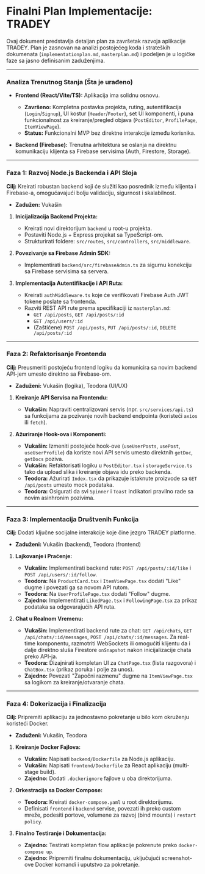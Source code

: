 <!-- 868938b5-1efd-4791-b1ad-78cc7e180a82 737c9dda-0a37-4d74-aafa-0b26ecd6d2f0 -->
# Finalni Plan Implementacije: TRADEY

Ovaj dokument predstavlja detaljan plan za završetak razvoja aplikacije TRADEY. Plan je zasnovan na analizi postojećeg koda i strateških dokumenata (`implementationplan.md`, `masterplan.md`) i podeljen je u logičke faze sa jasno definisanim zaduženjima.

---

### Analiza Trenutnog Stanja (Šta je urađeno)

-   **Frontend (React/Vite/TS):** Aplikacija ima solidnu osnovu.
    -   **Završeno:** Kompletna postavka projekta, ruting, autentifikacija (`Login`/`Signup`), UI kostur (`Header`/`Footer`), set UI komponenti, i puna funkcionalnost za kreiranje/pregled objava (`PostEditor`, `ProfilePage`, `ItemViewPage`).
    -   **Status:** Funkcionalni MVP bez direktne interakcije između korisnika.

-   **Backend (Firebase):** Trenutna arhitektura se oslanja na direktnu komunikaciju klijenta sa Firebase servisima (Auth, Firestore, Storage).

---

### Faza 1: Razvoj Node.js Backenda i API Sloja

**Cilj:** Kreirati robustan backend koji će služiti kao posrednik između klijenta i Firebase-a, omogućavajući bolju validaciju, sigurnost i skalabilnost.

-   **Zadužen:** Vukašin

1.  **Inicijalizacija Backend Projekta:**

    -   Kreirati novi direktorijum `backend` u root-u projekta.
    -   Postaviti Node.js + Express projekat sa TypeScript-om.
    -   Strukturirati foldere: `src/routes`, `src/controllers`, `src/middleware`.

2.  **Povezivanje sa Firebase Admin SDK:**

    -   Implementirati `backend/src/firebaseAdmin.ts` za sigurnu konekciju sa Firebase servisima sa servera.

3.  **Implementacija Autentifikacije i API Ruta:**

    -   Kreirati `authMiddleware.ts` koje će verifikovati Firebase Auth JWT tokene poslate sa frontenda.
    -   Razviti REST API rute prema specifikaciji iz `masterplan.md`:
        -   `GET /api/posts`, `GET /api/posts/:id`
        -   `GET /api/users/:id`
        -   (Zaštićene) `POST /api/posts`, `PUT /api/posts/:id`, `DELETE /api/posts/:id`

---

### Faza 2: Refaktorisanje Frontenda

**Cilj:** Preusmeriti postojeću frontend logiku da komunicira sa novim backend API-jem umesto direktno sa Firebase-om.

-   **Zaduženi:** Vukašin (logika), Teodora (UI/UX)

1.  **Kreiranje API Servisa na Frontendu:**

    -   **Vukašin:** Napraviti centralizovani servis (npr. `src/services/api.ts`) sa funkcijama za pozivanje novih backend endpointa (koristeći `axios` ili `fetch`).

2.  **Ažuriranje Hook-ova i Komponenti:**

    -   **Vukašin:** Izmeniti postojeće hook-ove (`useUserPosts`, `usePost`, `useUserProfile`) da koriste novi API servis umesto direktnih `getDoc`, `getDocs` poziva.
    -   **Vukašin:** Refaktorisati logiku u `PostEditor.tsx` i `storageService.ts` tako da upload slika i kreiranje objava idu preko backenda.
    -   **Teodora:** Ažurirati `Index.tsx` da prikazuje istaknute proizvode sa `GET /api/posts` umesto mock podataka.
    -   **Teodora:** Osigurati da svi `Spinner` i `Toast` indikatori pravilno rade sa novim asinhronim pozivima.

---

### Faza 3: Implementacija Društvenih Funkcija

**Cilj:** Dodati ključne socijalne interakcije koje čine jezgro TRADEY platforme.

-   **Zaduženi:** Vukašin (backend), Teodora (frontend)

1.  **Lajkovanje i Praćenje:**

    -   **Vukašin:** Implementirati backend rute: `POST /api/posts/:id/like` i `POST /api/users/:id/follow`.
    -   **Teodora:** Na `ProductCard.tsx` i `ItemViewPage.tsx` dodati "Like" dugme i povezati ga sa novom API rutom.
    -   **Teodora:** Na `UserProfilePage.tsx` dodati "Follow" dugme.
    -   **Zajedno:** Implementirati `LikedPage.tsx` i `FollowingPage.tsx` za prikaz podataka sa odgovarajućih API ruta.

2.  **Chat u Realnom Vremenu:**

    -   **Vukašin:** Implementirati backend rute za chat: `GET /api/chats`, `GET /api/chats/:id/messages`, `POST /api/chats/:id/messages`. Za real-time komponentu, razmotriti WebSockets ili omogućiti klijentu da i dalje direktno sluša Firestore `onSnapshot` nakon inicijalizacije chata preko API-ja.
    -   **Teodora:** Dizajnirati kompletan UI za `ChatPage.tsx` (lista razgovora) i `ChatBox.tsx` (prikaz poruka i polje za unos).
    -   **Zajedno:** Povezati "Započni razmenu" dugme na `ItemViewPage.tsx` sa logikom za kreiranje/otvaranje chata.

---

### Faza 4: Dokerizacija i Finalizacija

**Cilj:** Pripremiti aplikaciju za jednostavno pokretanje u bilo kom okruženju koristeći Docker.

-   **Zaduženi:** Vukašin, Teodora

1.  **Kreiranje Docker Fajlova:**

    -   **Vukašin:** Napisati `backend/Dockerfile` za Node.js aplikaciju.
    -   **Vukašin:** Napisati `frontend/Dockerfile` za React aplikaciju (multi-stage build).
    -   **Zajedno:** Dodati `.dockerignore` fajlove u oba direktorijuma.

2.  **Orkestracija sa Docker Compose:**

    -   **Teodora:** Kreirati `docker-compose.yaml` u root direktorijumu.
    -   Definisati `frontend` i `backend` servise, povezati ih preko custom mreže, podesiti portove, volumene za razvoj (bind mounts) i `restart policy`.

3.  **Finalno Testiranje i Dokumentacija:**

    -   **Zajedno:** Testirati kompletan flow aplikacije pokrenute preko `docker-compose up`.
    -   **Zajedno:** Pripremiti finalnu dokumentaciju, uključujući screenshot-ove Docker komandi i uputstvo za pokretanje.